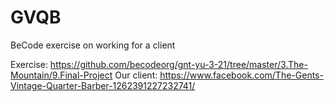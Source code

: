 # GVQB
BeCode exercise on working for a client

Exercise: https://github.com/becodeorg/gnt-yu-3-21/tree/master/3.The-Mountain/9.Final-Project
Our client: https://www.facebook.com/The-Gents-Vintage-Quarter-Barber-1262391227232741/
